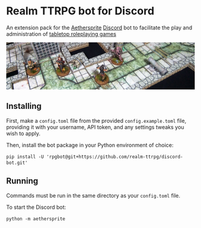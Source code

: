 # Realm TTRPG bot for Discord

An extension pack for the [Aethersprite][] [Discord][] bot to facilitate the
play and administration of [tabletop roleplaying games][]

![realm](https://raw.githubusercontent.com/realm-ttrpg/discord-bot/assets/realm.jpg)

## Installing

First, make a `config.toml` file from the provided `config.example.toml` file,
providing it with your username, API token, and any settings tweaks you wish to
apply.

Then, install the bot package in your Python environment of choice:

```shell
pip install -U 'rpgbot@git+https://github.com/realm-ttrpg/discord-bot.git'
```

## Running

Commands must be run in the same directory as your `config.toml` file.

To start the Discord bot:

```shell
python -m aethersprite
```

[aethersprite]: https://github.com/haliphax/aethersprite
[discord]: https://discord.com
[tabletop roleplaying games]: https://en.wikipedia.org/wiki/Tabletop_role-playing_game
